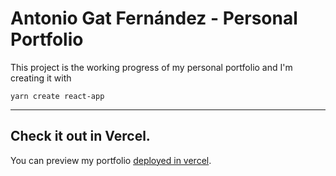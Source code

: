 # Antonio Gat Fernández - Personal Portfolio

This project is the working progress of my personal portfolio and I'm creating it with
```
yarn create react-app
```
---
## Check it out in Vercel.

You can preview my portfolio [deployed in vercel](https://antoniogatfdez.com).
